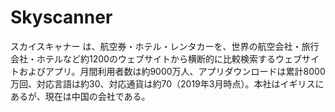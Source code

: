 # Skyscanner

スカイスキャナー は、航空券・ホテル・レンタカーを、世界の航空会社・旅行会社・ホテルなど約1200のウェブサイトから横断的に比較検索するウェブサイトおよびアプリ。月間利用者数は約9000万人、アプリダウンロードは累計8000万回、対応言語は約30、対応通貨は約70（2019年3月時点）。本社はイギリスにあるが、現在は中国の会社である。
